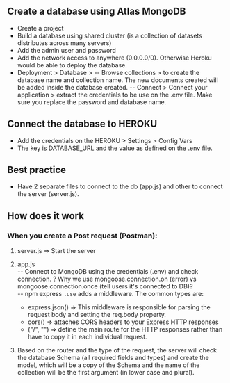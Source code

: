 ## Create a database using Atlas MongoDB

- Create a project
- Build a database using shared cluster (is a collection of datasets distributes across many servers)
- Add the admin user and password
- Add the network access to anywhere (0.0.0.0/0). Otherwise Heroku would be able to deploy the database.
- Deployment > Database >
  -- Browse collections > to create the database name and collection name. The new documents created will be added inside the database created.
  -- Connect > Connect your application > extract the credentials to be use on the .env file. Make sure you replace the password and database name.

## Connect the database to HEROKU

- Add the credentials on the HEROKU > Settings > Config Vars
- The key is DATABASE_URL and the value as defined on the .env file.

## Best practice

- Have 2 separate files to connect to the db (app.js) and other to connect the server (server.js).

## How does it work

### When you create a Post request (Postman):

1. server.js => Start the server
2. app.js
   <br>
   -- Connect to MongoDB using the credentials (.env) and check connection.
   ? Why we use mongoose.connection.on (error) vs mongoose.connection.once (tell users it's connected to DB)?
   <br>
   -- npm express `.use` adds a middleware. The common types are:

   - express.json() => This middleware is responsible for parsing the request body and setting the req.body property.
   - cors() => attaches CORS headers to your Express HTTP responses
   - ("/", "<routerName>") => define the main route for the HTTP responses rather than have to copy it in each individual request.

3. Based on the router and the type of the request, the server will check the database Schema (all required fields and types) and create the model, which will be a copy of the Schema and the name of the collection will be the first argument (in lower case and plural).

